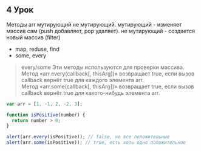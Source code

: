 ## 4 Урок

Методы arr мутирующий не мутирующий.
мутирующий - изменяет массив сам (push добавляет, pop удаляет).
не мутирующий - создается новый массив (filter)

- map, reduse, find
- some, every

> every/some Эти методы используются для проверки массива. <br>Метод «arr.every(callback[, thisArg])» возвращает true, если вызов callback вернёт true для каждого элемента arr. <br>Метод «arr.some(callback[, thisArg])» возвращает true, если вызов callback вернёт true для какого-нибудь элемента arr.

```js
var arr = [1, -1, 2, -2, 3];

function isPositive(number) {
  return number > 0;
}

alert(arr.every(isPositive)); // false, не все положительные
alert(arr.some(isPositive)); // true, есть хоть одно положительное
```
